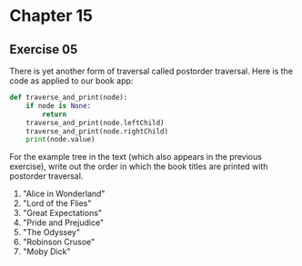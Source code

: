 # Chapter 15

## Exercise 05

There is yet another form of traversal called postorder traversal. Here is the code as applied to our book app:
```python
def traverse_and_print(node):
    if node is None:
        return
    traverse_and_print(node.leftChild)
    traverse_and_print(node.rightChild)
    print(node.value)
```
For the example tree in the text (which also appears in the previous exercise), write out the order in which the book titles are printed with postorder traversal.

1. "Alice in Wonderland"
2. "Lord of the Flies"
3. "Great Expectations"
4. "Pride and Prejudice"
5. "The Odyssey"
6. "Robinson Crusoe"
7. "Moby Dick"